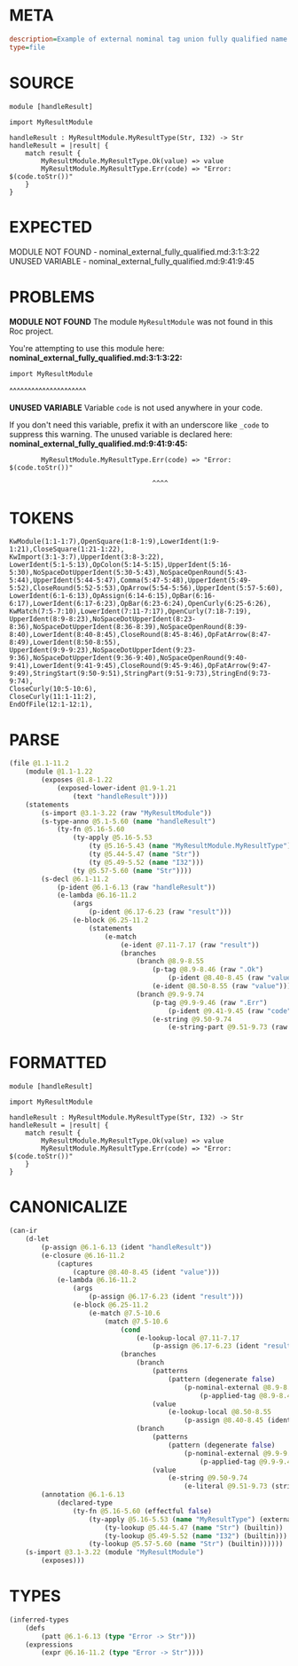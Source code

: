 # META
~~~ini
description=Example of external nominal tag union fully qualified name
type=file
~~~
# SOURCE
~~~roc
module [handleResult]

import MyResultModule

handleResult : MyResultModule.MyResultType(Str, I32) -> Str
handleResult = |result| {
    match result {
        MyResultModule.MyResultType.Ok(value) => value
        MyResultModule.MyResultType.Err(code) => "Error: $(code.toStr())"
    }
}
~~~
# EXPECTED
MODULE NOT FOUND - nominal_external_fully_qualified.md:3:1:3:22
UNUSED VARIABLE - nominal_external_fully_qualified.md:9:41:9:45
# PROBLEMS
**MODULE NOT FOUND**
The module `MyResultModule` was not found in this Roc project.

You're attempting to use this module here:
**nominal_external_fully_qualified.md:3:1:3:22:**
```roc
import MyResultModule
```
^^^^^^^^^^^^^^^^^^^^^


**UNUSED VARIABLE**
Variable `code` is not used anywhere in your code.

If you don't need this variable, prefix it with an underscore like `_code` to suppress this warning.
The unused variable is declared here:
**nominal_external_fully_qualified.md:9:41:9:45:**
```roc
        MyResultModule.MyResultType.Err(code) => "Error: $(code.toStr())"
```
                                        ^^^^


# TOKENS
~~~zig
KwModule(1:1-1:7),OpenSquare(1:8-1:9),LowerIdent(1:9-1:21),CloseSquare(1:21-1:22),
KwImport(3:1-3:7),UpperIdent(3:8-3:22),
LowerIdent(5:1-5:13),OpColon(5:14-5:15),UpperIdent(5:16-5:30),NoSpaceDotUpperIdent(5:30-5:43),NoSpaceOpenRound(5:43-5:44),UpperIdent(5:44-5:47),Comma(5:47-5:48),UpperIdent(5:49-5:52),CloseRound(5:52-5:53),OpArrow(5:54-5:56),UpperIdent(5:57-5:60),
LowerIdent(6:1-6:13),OpAssign(6:14-6:15),OpBar(6:16-6:17),LowerIdent(6:17-6:23),OpBar(6:23-6:24),OpenCurly(6:25-6:26),
KwMatch(7:5-7:10),LowerIdent(7:11-7:17),OpenCurly(7:18-7:19),
UpperIdent(8:9-8:23),NoSpaceDotUpperIdent(8:23-8:36),NoSpaceDotUpperIdent(8:36-8:39),NoSpaceOpenRound(8:39-8:40),LowerIdent(8:40-8:45),CloseRound(8:45-8:46),OpFatArrow(8:47-8:49),LowerIdent(8:50-8:55),
UpperIdent(9:9-9:23),NoSpaceDotUpperIdent(9:23-9:36),NoSpaceDotUpperIdent(9:36-9:40),NoSpaceOpenRound(9:40-9:41),LowerIdent(9:41-9:45),CloseRound(9:45-9:46),OpFatArrow(9:47-9:49),StringStart(9:50-9:51),StringPart(9:51-9:73),StringEnd(9:73-9:74),
CloseCurly(10:5-10:6),
CloseCurly(11:1-11:2),
EndOfFile(12:1-12:1),
~~~
# PARSE
~~~clojure
(file @1.1-11.2
	(module @1.1-1.22
		(exposes @1.8-1.22
			(exposed-lower-ident @1.9-1.21
				(text "handleResult"))))
	(statements
		(s-import @3.1-3.22 (raw "MyResultModule"))
		(s-type-anno @5.1-5.60 (name "handleResult")
			(ty-fn @5.16-5.60
				(ty-apply @5.16-5.53
					(ty @5.16-5.43 (name "MyResultModule.MyResultType"))
					(ty @5.44-5.47 (name "Str"))
					(ty @5.49-5.52 (name "I32")))
				(ty @5.57-5.60 (name "Str"))))
		(s-decl @6.1-11.2
			(p-ident @6.1-6.13 (raw "handleResult"))
			(e-lambda @6.16-11.2
				(args
					(p-ident @6.17-6.23 (raw "result")))
				(e-block @6.25-11.2
					(statements
						(e-match
							(e-ident @7.11-7.17 (raw "result"))
							(branches
								(branch @8.9-8.55
									(p-tag @8.9-8.46 (raw ".Ok")
										(p-ident @8.40-8.45 (raw "value")))
									(e-ident @8.50-8.55 (raw "value")))
								(branch @9.9-9.74
									(p-tag @9.9-9.46 (raw ".Err")
										(p-ident @9.41-9.45 (raw "code")))
									(e-string @9.50-9.74
										(e-string-part @9.51-9.73 (raw "Error: $(code.toStr())"))))))))))))
~~~
# FORMATTED
~~~roc
module [handleResult]

import MyResultModule

handleResult : MyResultModule.MyResultType(Str, I32) -> Str
handleResult = |result| {
	match result {
		MyResultModule.MyResultType.Ok(value) => value
		MyResultModule.MyResultType.Err(code) => "Error: $(code.toStr())"
	}
}
~~~
# CANONICALIZE
~~~clojure
(can-ir
	(d-let
		(p-assign @6.1-6.13 (ident "handleResult"))
		(e-closure @6.16-11.2
			(captures
				(capture @8.40-8.45 (ident "value")))
			(e-lambda @6.16-11.2
				(args
					(p-assign @6.17-6.23 (ident "result")))
				(e-block @6.25-11.2
					(e-match @7.5-10.6
						(match @7.5-10.6
							(cond
								(e-lookup-local @7.11-7.17
									(p-assign @6.17-6.23 (ident "result"))))
							(branches
								(branch
									(patterns
										(pattern (degenerate false)
											(p-nominal-external @8.9-8.46 (module-idx "0") (target-node-idx "0")
												(p-applied-tag @8.9-8.46))))
									(value
										(e-lookup-local @8.50-8.55
											(p-assign @8.40-8.45 (ident "value")))))
								(branch
									(patterns
										(pattern (degenerate false)
											(p-nominal-external @9.9-9.46 (module-idx "0") (target-node-idx "0")
												(p-applied-tag @9.9-9.46))))
									(value
										(e-string @9.50-9.74
											(e-literal @9.51-9.73 (string "Error: $(code.toStr())")))))))))))
		(annotation @6.1-6.13
			(declared-type
				(ty-fn @5.16-5.60 (effectful false)
					(ty-apply @5.16-5.53 (name "MyResultType") (external (module-idx "0") (target-node-idx "0"))
						(ty-lookup @5.44-5.47 (name "Str") (builtin))
						(ty-lookup @5.49-5.52 (name "I32") (builtin)))
					(ty-lookup @5.57-5.60 (name "Str") (builtin))))))
	(s-import @3.1-3.22 (module "MyResultModule")
		(exposes)))
~~~
# TYPES
~~~clojure
(inferred-types
	(defs
		(patt @6.1-6.13 (type "Error -> Str")))
	(expressions
		(expr @6.16-11.2 (type "Error -> Str"))))
~~~
